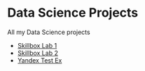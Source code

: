# Data Science Projects
 All my Data Science projects
* [Skillbox Lab 1](https://github.com/as4me/Data-Science-Projects/tree/main/Skillbox%20Lab%201)
* [Skillbox Lab 2](https://github.com/as4me/Data-Science-Projects/tree/main/Skillbox%20Lab%202)
* [Yandex Test Ex](https://github.com/as4me/Data-Science-Projects/tree/main/Yandex%20Test%20Ex)
